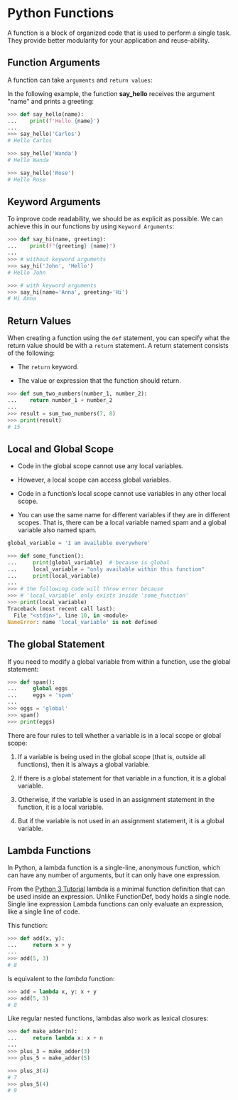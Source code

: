 # Python Functions

A function is a block of organized code that is used to perform a single task. They provide better modularity for your application and reuse-ability.

## Function Arguments

A function can take `arguments` and `return values`:

In the following example, the function **say_hello** receives the argument "name" and prints a greeting:

```python
>>> def say_hello(name):
...    print(f'Hello {name}')
...
>>> say_hello('Carlos')
# Hello Carlos

>>> say_hello('Wanda')
# Hello Wanda

>>> say_hello('Rose')
# Hello Rose
```

## Keyword Arguments

To improve code readability, we should be as explicit as possible. We can achieve this in our functions by using `Keyword Arguments`:

```python
>>> def say_hi(name, greeting):
...    print(f"{greeting} {name}")
...
>>> # without keyword arguments
>>> say_hi('John', 'Hello')
# Hello John

>>> # with keyword arguments
>>> say_hi(name='Anna', greeting='Hi')
# Hi Anna
```

## Return Values

When creating a function using the `def` statement, you can specify what the return value should be with a `return` statement. A return statement consists of the following:

- The `return` keyword.

- The value or expression that the function should return.

```python
>>> def sum_two_numbers(number_1, number_2):
...    return number_1 + number_2
...
>>> result = sum_two_numbers(7, 8)
>>> print(result)
# 15
```

## Local and Global Scope

- Code in the global scope cannot use any local variables.

- However, a local scope can access global variables.

- Code in a function’s local scope cannot use variables in any other local scope.

- You can use the same name for different variables if they are in different scopes. That is, there can be a local variable named spam and a global variable also named spam.

```python
global_variable = 'I am available everywhere'

>>> def some_function():
...     print(global_variable)  # because is global
...     local_variable = "only available within this function"
...     print(local_variable)
...
>>> # the following code will throw error because
>>> # 'local_variable' only exists inside 'some_function'
>>> print(local_variable)
Traceback (most recent call last):
  File "<stdin>", line 10, in <module>
NameError: name 'local_variable' is not defined
```

## The global Statement

If you need to modify a global variable from within a function, use the global statement:

```python
>>> def spam():
...     global eggs
...     eggs = 'spam'
...
>>> eggs = 'global'
>>> spam()
>>> print(eggs)
```

There are four rules to tell whether a variable is in a local scope or global scope:

1. If a variable is being used in the global scope (that is, outside all functions), then it is always a global variable.

1. If there is a global statement for that variable in a function, it is a global variable.

1. Otherwise, if the variable is used in an assignment statement in the function, it is a local variable.

1. But if the variable is not used in an assignment statement, it is a global variable.

## Lambda Functions

In Python, a lambda function is a single-line, anonymous function, which can have any number of arguments, but it can only have one expression.

<base-disclaimer>
  <base-disclaimer-title>
    From the <a target="_blank" href="https://docs.python.org/3/library/ast.html?highlight=lambda#function-and-class-definitions">Python 3 Tutorial</a>
  </base-disclaimer-title>
  <base-disclaimer-content>
    lambda is a minimal function definition that can be used inside an expression. Unlike FunctionDef, body holds a single node.
  </base-disclaimer-content>
</base-disclaimer>

<base-warning>
  <base-warning-title>
    Single line expression
  </base-warning-title>
  <base-warning-content>
    Lambda functions can only evaluate an expression, like a single line of code.
  </base-warning-content>
</base-warning>

This function:

```python
>>> def add(x, y):
...     return x + y
...
>>> add(5, 3)
# 8
```

Is equivalent to the _lambda_ function:

```python
>>> add = lambda x, y: x + y
>>> add(5, 3)
# 8
```

Like regular nested functions, lambdas also work as lexical closures:

```python
>>> def make_adder(n):
...     return lambda x: x + n
...
>>> plus_3 = make_adder(3)
>>> plus_5 = make_adder(5)

>>> plus_3(4)
# 7
>>> plus_5(4)
# 9
```
